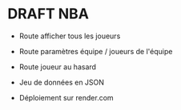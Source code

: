# DRAFT NBA
- Route afficher tous les joueurs
- Route paramètres équipe / joueurs de l'équipe
- Route joueur au hasard

- Jeu de données en JSON
- Déploiement sur render.com
